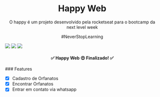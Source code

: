 <h1 align="center">Happy Web</h1>
<p align="center">O happy é um projeto desenvolvido pela rocketseat para o bootcamp da next level week</p>
<p align="center">#NeverStopLearning</p>
<img src="https://img.shields.io/badge/Licence-MIT-blue"/> <img src="https://img.shields.io/badge/Version-1.0.0-blue"/> <img src="https://img.shields.io/badge/NPM-6.14.18-blue"/>
<h4 align="center"> 
	✅  Happy Web 😍 Finalizado!  ✅
</h4>
### Features

- [x] Cadastro de Orfanatos
- [x] Encontrar Orfanatos
- [x] Entrar em contato via whatsapp

